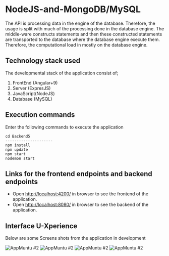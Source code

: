 #  NodeJS-and-MongoDB/MySQL

The API is processing data in the engine of the database. Therefore, the usage is split with much of the processing done in the database engine. The middle-ware constructs statements and then these constructed statements are transported to the database where the database engine execute them. 
Therefore, the computational load in mostly on the database engine.

## Technology stack used

The developmental stack of the application consist of;

1. FrontEnd  (Angular+9)
2. Server    (ExpresJS)
3. JavaScript(NodeJS)
4. Database  (MySQL)

## Execution commands

Enter the following commands to execute the application

```
cd Backend5
---------------------
npm install
npm update
npm start
nodemon start

```

## Links for the frontend endpoints and backend endpoints

- Open [http://localhost:4200/](http://localhost:4200/employees) in browser to see the frontend of the application.
- Open [http://localhost:8080/](http://localhost:8081/employees) in browser to see the backend of the application.

## Interface U-Xperience
 Below are some Screens shots from the application in development

![ AppMuntu #2 ](https://github.com/LINOSNCHENA/NodeAPI-Without-Model-Mysql-implementaion-FS4/blob/master/uxViews/page1.png)
![ AppMuntu #2 ](https://github.com/LINOSNCHENA/NodeAPI-Without-Model-Mysql-implementaion-FS4/blob/master/uxViews/page2.png)
![ AppMuntu #2 ](https://github.com/LINOSNCHENA/NodeAPI-Without-Model-Mysql-implementaion-FS4/blob/master/uxViews/page2.png)
![ AppMuntu #2 ](https://github.com/LINOSNCHENA/NodeAPI-Without-Model-Mysql-implementaion-FS4/blob/master/uxViews/page1.png)
